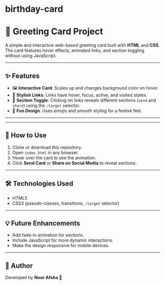 # birthday-card
# 🎉 Greeting Card Project

A simple and interactive web-based greeting card built with **HTML** and **CSS**.  
The card features hover effects, animated links, and section toggling without using JavaScript.

---

## ✨ Features
- 🖼️ **Interactive Card**: Scales up and changes background color on hover.  
- 🔗 **Stylish Links**: Links have hover, focus, active, and visited states.  
- 🎯 **Section Toggle**: Clicking on links reveals different sections (`send` and `share`) using the `:target` selector.  
- 🎉 **Fun Design**: Uses emojis and smooth styling for a festive feel.

---

---

## 🚀 How to Use
1. Clone or download this repository.
2. Open `index.html` in any browser.
3. Hover over the card to see the animation.
4. Click **Send Card** or **Share on Social Media** to reveal sections.

---

## 🛠️ Technologies Used
- HTML5
- CSS3 (pseudo-classes, transitions, `:target` selector)

---

## 💡 Future Enhancements
- Add fade-in animation for sections.
- Include JavaScript for more dynamic interactions.
- Make the design responsive for mobile devices.


---

## 👤 Author
Developed by **Noor Afsha** 💫



